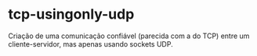 # tcp-usingonly-udp
Criação de uma comunicação confiável (parecida com a do TCP) entre um cliente-servidor, mas apenas usando sockets UDP.
